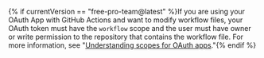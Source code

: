 {% if currentVersion == "free-pro-team@latest" %}If you are using your OAuth App with GitHub Actions and want to modify workflow files, your OAuth token must have the `workflow` scope and the user must have owner or write permission to the repository that contains the workflow file. For more information, see "[Understanding scopes for OAuth apps](/apps/building-oauth-apps/understanding-scopes-for-oauth-apps/#available-scopes)."{% endif %}
